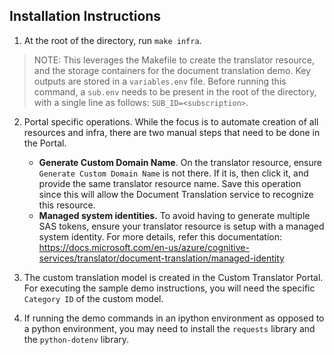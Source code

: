 ## Installation Instructions

1. At the root of the directory, run `make infra`.
> NOTE: This leverages the Makefile to create the translator resource, and the storage containers for the document
translation demo. Key outputs are stored in a `variables.env` file. Before running this command, a `sub.env`
needs to be present in the root of the directory, with a single line as follows: `SUB_ID=<subscription>`.

2. Portal specific operations. While the focus is to automate creation of all resources and infra, there are
   two manual steps that need to be done in the Portal.
	- **Generate Custom Domain Name**. On the translator resource, ensure `Generate Custom Domain Name` is
	  not there. If it is, then click it, and provide the same translator resource name. Save this
	  operation since this will allow the Document Translation service to recognize this resource.
	- **Managed system identities.** To avoid having to generate multiple SAS tokens, ensure your
	  translator resource is setup with a managed system identity. For more details, refer this
	  documentation: https://docs.microsoft.com/en-us/azure/cognitive-services/translator/document-translation/managed-identity
   
3. The custom translation model is created in the Custom Translator Portal. For executing the sample demo
   instructions, you will need the specific `Category ID` of the custom model.

4. If running the demo commands in an ipython environment as opposed to a python environment, you may need to
   install the `requests` library and the `python-dotenv` library.
